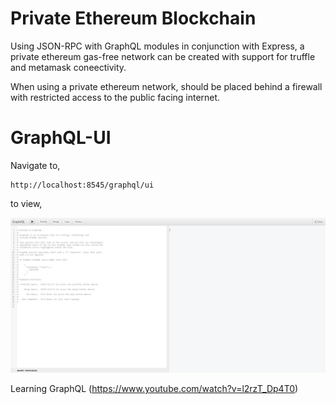# Private Ethereum Blockchain
Using JSON-RPC with GraphQL modules in conjunction with Express, a private ethereum gas-free network can be created with support for truffle and metamask coneectivity.

When using a private ethereum network, should be placed behind a firewall with restricted access to the public facing internet.


# GraphQL-UI
Navigate to,

    http://localhost:8545/graphql/ui

to view,

![GraphQL-UI](assets/graphql-ui.png "GraphQL-UI")

Learning GraphQL
![]()(https://www.youtube.com/watch?v=l2rzT_Dp4T0)